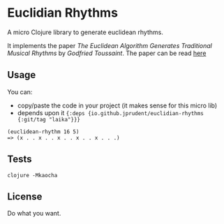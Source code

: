 # Euclidian Rhythms

A micro Clojure library to generate euclidean rhythms.

It implements the paper _The Euclidean Algorithm Generates Traditional Musical Rhythms_ by _Godfried Toussaint_.
The paper can be read [here](https://web.archive.org/web/20210419033814/http://cgm.cs.mcgill.ca/~godfried/publications/banff.pdf)

## Usage

You can: 
- copy/paste the code in your project (it makes sense for this micro lib)
- depends upon it `{:deps {io.github.jprudent/euclidian-rhythms {:git/tag "laika"}}}`

```
(euclidean-rhythm 16 5)
=> (x . . x . . x . . x . . x . . .)
```

## Tests 

```
clojure -Mkaocha
```

## License

Do what you want.
